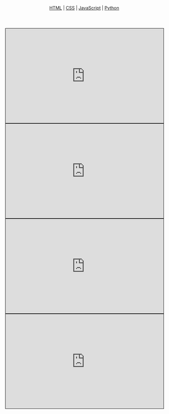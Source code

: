 <!DOCTYPE html>
<html>
<body>
  <header>
    <nav>
      <a href="#html">HTML</a> |
      <a href="#css">CSS</a> |
      <a href="#js">JavaScript</a> |
      <a href="#python">Python</a>
    </nav>
  </header>
  <main>
  <section id="html">
    <iframe src="https://www.w3schools.com/html/default.asp" width="100%" height="300" style="border:1px solid black;"></iframe>
  </section>
  <section id="css">
    <iframe src="https://www.w3schools.com/css/default.asp" width="100%" height="300" style="border:1px solid black;"></iframe>
  </section>
  <section id="js">
    <iframe src="https://www.w3schools.com/js/default.asp" width="100%" height="300" style="border:1px solid black;"></iframe>
  </section>
  <section id="python">
    <iframe src="https://www.w3schools.com/python/default.asp" width="100%" height="300" style="border:1px solid black;"></iframe>
  </section>
</main>

</body>
</html>
